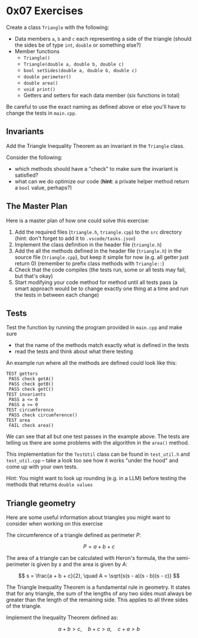 # 0x07 Exercises

Create a class `Triangle` with the following:

- Data members `a`, `b` and `c` each representing a side of the triangle (should the sides be of type `int`, `double` or something else?)
- Member functions
  - `Triangle()`
  - `Triangle(double a, double b, double c)`
  - `bool setSides(double a, double b, double c)`
  - `double perimeter()`
  - `double area()`
  - `void print()`
  - Getters and setters for each data member (six functions in total)

Be careful to use the exact naming as defined above or else you'll have to change the tests in `main.cpp`. 

## Invariants
Add the Triangle Inequality Theorem as an invariant in the `Triangle` class.

Consider the following:
- which methods should have a "check" to make sure the invariant is satisfied?
- what can we do optimize our code (**hint**: a private helper method return a `bool` value, perhaps?)

## The Master Plan
Here is a master plan of how one could solve this exercise:
1. Add the required files (`triangle.h`, `triangle.cpp`) to the `src` directory (hint: don't forget to add it to `.vscode/tasks.json`)
2. Implement the class definition in the header file (`triangle.h`)
3. Add the all the methods defined in the header file (`triangle.h`) in the source file (`triangle.cpp`), but keep it simple for now (e.g. all getter just return 0) (remember to prefix class methods with `Triangle::`)
4. Check that the code compiles (the tests run, some or all tests may fail, but that's okay)
5. Start modifying your code method for method until all tests pass (a smart approach would be to change exactly one thing at a time and run the tests in between each change)

## Tests
Test the function by running the program provided in `main.cpp` and make sure
- that the name of the methods match exactly what is defined in the tests
- read the tests and think about what there testing

An example run where all the methods are defined could look like this:
```
TEST getters
 PASS check getA()
 PASS check getB()
 PASS check getC()
TEST invariants
 PASS a <= 0
 PASS a >= 0
TEST circumference
 PASS check circumference()
TEST area
 FAIL check area()
```

We can see that all but one test passes in the example above. The tests are telling us there are some problems with the algorithm in the `area()` method.

This implementation for the `TestUtil` class can be found in `test_util.h` and `test_util.cpp` – take a look too see how it works "under the hood" and come up with your own tests.

Hint: You might want to look up rounding (e.g. in a LLM) before testing the methods that returns `double values`

## Triangle geometry
Here are some useful information about triangles you might want to consider when working on this exercise

The circumference of a triangle defined as perimeter $P$:

$$
P = a + b + c
$$

The area of a triangle can be calculated with Heron's formula, the the semi-perimeter is given by $s$ and the area is given by $A$:

$$
s = \frac{a + b + c}{2}, \quad A = \sqrt{s(s - a)(s - b)(s - c)}
$$


The Triangle Inequality Theorem is a fundamental rule in geometry. It states that for any triangle, the sum of the lengths of any two sides must always be greater than the length of the remaining side. This applies to all three sides of the triangle.

Implement the Inequality Theorem defined as:

$$
a + b > c, \quad b + c > a, \quad c + a > b
$$